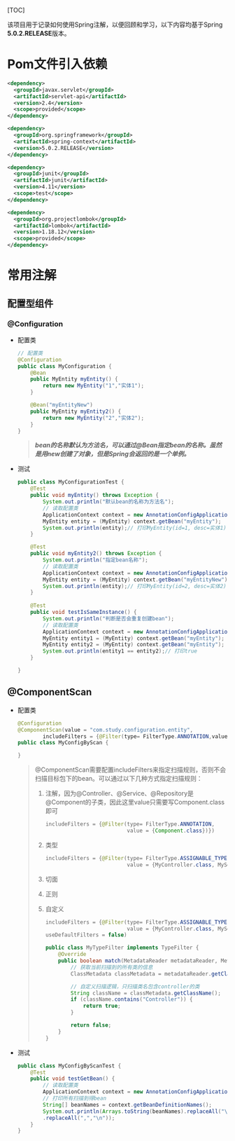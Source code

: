 [TOC]

该项目用于记录如何使用Spring注解，以便回顾和学习，以下内容均基于Spring **5.0.2.RELEASE**版本。



# Pom文件引入依赖

```xml
<dependency>
  <groupId>javax.servlet</groupId>
  <artifactId>servlet-api</artifactId>
  <version>2.4</version>
  <scope>provided</scope>
</dependency>

<dependency>
  <groupId>org.springframework</groupId>
  <artifactId>spring-context</artifactId>
  <version>5.0.2.RELEASE</version>
</dependency>

<dependency>
  <groupId>junit</groupId>
  <artifactId>junit</artifactId>
  <version>4.11</version>
  <scope>test</scope>
</dependency>

<dependency>
  <groupId>org.projectlombok</groupId>
  <artifactId>lombok</artifactId>
  <version>1.18.12</version>
  <scope>provided</scope>
</dependency>
```



# 常用注解

## 配置型组件

### @Configuration

* 配置类

  ```java
  // 配置类
  @Configuration
  public class MyConfiguration {
      @Bean
      public MyEntity myEntity() {
          return new MyEntity("1","实体1");
      }
  
      @Bean("myEntityNew")
      public MyEntity myEntity2() {
          return new MyEntity("2","实体2");
      }
  }
  ```

  > ***bean的名称默认为方法名，可以通过@Bean指定bean的名称。虽然是用new创建了对象，但是Spring会返回的是一个单例。***



* 测试

  ```java
  public class MyConfigurationTest {
      @Test
      public void myEntity() throws Exception {
          System.out.println("默认bean的名称为方法名");
          // 读取配置类
          ApplicationContext context = new AnnotationConfigApplicationContext(MyConfiguration.class);
          MyEntity entity = (MyEntity) context.getBean("myEntity");
          System.out.println(entity);// 打印MyEntity(id=1, desc=实体1)
      }
  
      @Test
      public void myEntity2() throws Exception {
          System.out.println("指定bean名称");
          // 读取配置类
          ApplicationContext context = new AnnotationConfigApplicationContext(MyConfiguration.class);
          MyEntity entity = (MyEntity) context.getBean("myEntityNew");
          System.out.println(entity);// 打印MyEntity(id=2, desc=实体2)
      }
      
      @Test
      public void testIsSameInstance() {
          System.out.println("判断是否会重复创建bean");
          // 读取配置类
          ApplicationContext context = new AnnotationConfigApplicationContext(MyConfiguration.class);
          MyEntity entity1 = (MyEntity) context.getBean("myEntity");
          MyEntity entity2 = (MyEntity) context.getBean("myEntity");
          System.out.println(entity1 == entity2);// 打印true
      }
  
  }
  ```



## @ComponentScan

* 配置类

  ```java
  @Configuration
  @ComponentScan(value = "com.study.configuration.entity",
          includeFilters = {@Filter(type= FilterType.ANNOTATION,value = {Component.class})})
  public class MyConfigByScan {
  
  }
  ```

  > @ComponentScan需要配置includeFilters来指定扫描规则，否则不会扫描目标包下的bean。可以通过以下几种方式指定扫描规则：
  >
  > 1. 注解，因为@Controller、@Service、@Repository是@Component的子类，因此这里value只需要写Component.class即可
  >
  >    ```java
  >    includeFilters = {@Filter(type= FilterType.ANNOTATION,
  >                              value = {Component.class})})
  >    ```
  >
  >    
  >
  > 2. 类型
  >
  >    ```java
  >    includeFilters = {@Filter(type= FilterType.ASSIGNABLE_TYPE,
  >                              value = {MyController.class, MyService.class})})
  >    ```
  >
  >    
  >
  > 3. 切面
  >
  > 4. 正则
  >
  > 5. 自定义
  >
  >    ```java
  >    includeFilters = {@Filter(type= FilterType.ASSIGNABLE_TYPE,
  >                              value = {MyController.class, MyService.class})}
  >    useDefaultFilters = false)
  >    ```
  >
  >    ```java
  >    public class MyTypeFilter implements TypeFilter {
  >        @Override
  >        public boolean match(MetadataReader metadataReader, MetadataReaderFactory metadataReaderFactory) throws IOException {
  >            // 获取当前扫描到的所有类的信息
  >            ClassMetadata classMetadata = metadataReader.getClassMetadata();
  >    
  >            // 自定义扫描逻辑，只扫描类名包含controller的类
  >            String className = classMetadata.getClassName();
  >            if (className.contains("Controller")) {
  >                return true;
  >            }
  >    
  >            return false;
  >        }
  >    }
  >    ```

  

* 测试

  ```java
  public class MyConfigByScanTest {
      @Test
      public void testGetBean() {
          // 读取配置类
          ApplicationContext context = new AnnotationConfigApplicationContext(MyConfigByScan.class);
          // 打印所有扫描到得bean
          String[] beanNames = context.getBeanDefinitionNames();
          System.out.println(Arrays.toString(beanNames).replaceAll("\\[|\\]","")
          .replaceAll(",","\n"));
      }
  }
  ```

  

